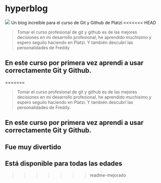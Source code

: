 # hyperblog
![](https://www.flaticon.es/svg/static/icons/svg/833/833386.svg)
Un blog increíble para el curso de Git y Github de Platzi
<<<<<<< HEAD
>Tomar el curso profesional de git y github es de las mejores decisiones en mi desarrollo profesional, he aprendido muchisimo y espero seguilo haciendo en Platzi. Y también descubrí las personalidades de Freddy


## En este curso por primera vez aprendi a usar correctamente Git y Github.
=======
>Tomar el curso profesional de git y github es de las mejores decisiones en mi desarrollo profesional, he aprendido muchisimo y espero seguilo haciendo en Platzi. Y también descubrí las personalidades de Freddy.


## En este curso por primera vez aprendi a usar correctamente Git y Github.
## Fue muy divertido
## Está disponible para todas las edades
>>>>>>> readme-mejorado
